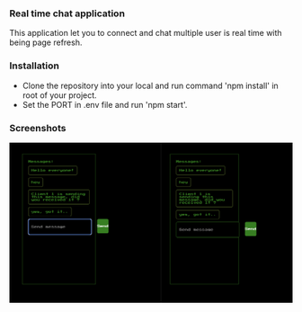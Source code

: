 ### Real time chat application

This application let you to connect and chat multiple user is real time with being page refresh.

### Installation

* Clone the repository into your local and run command 'npm install' in root of your project.
* Set the PORT in .env file and run 'npm start'.

### Screenshots

![Chat interface](chat.png "Chat APP")

